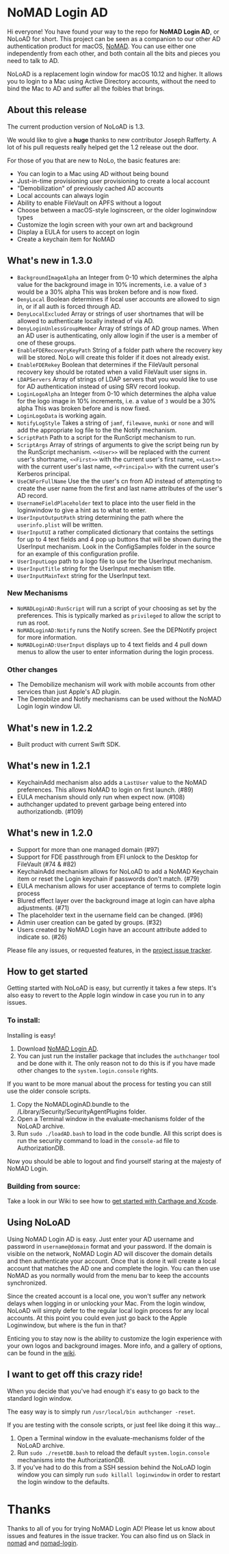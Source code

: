 # NoMAD Login AD

Hi everyone! You have found your way to the repo for **NoMAD Login AD**, or NoLoAD for short. This project can be seen as a companion to our other AD authentication product for macOS, [NoMAD](https://nomad.menu). You can use either one independently from each other, and both contain all the bits and pieces you need to talk to AD.

NoLoAD is a replacement login window for macOS 10.12 and higher. It allows you to login to a Mac using Active Directory accounts, without the need to bind the Mac to AD and suffer all the foibles that brings.

## About this release
The current production version of NoLoAD is 1.3.

We would like to give a **huge** thanks to new contributor Joseph Rafferty. A lot of his pull requests really helped get the 1.2 release out the door.

For those of you that are new to NoLo, the basic features are:

* You can login to a Mac using AD without being bound
* Just-in-time provisioning user provisioning to create a local account
* "Demobilization" of previously cached AD accounts
* Local accounts can always login
* Ability to enable FileVault on APFS without a logout
* Choose between a macOS-style loginscreen, or the older loginwindow types
* Customize the login screen with your own art and background
* Display a EULA for users to accept on login
* Create a keychain item for NoMAD

## What's new in 1.3.0
* `BackgroundImageAlpha` an Integer from 0-10 which determines the alpha value for the background image in 10% increments, i.e. a value of `3` would be a 30% alpha
This was broken before and is now fixed.
* `DenyLocal` Boolean determines if local user accounts are allowed to sign in, or if all auth is forced through AD.
* `DenyLocalExcluded` Array or strings of user shortnames that will be allowed to authenticate locally instead of via AD.
* `DenyLoginUnlessGroupMember` Array of strings of AD group names. When an AD user is authenticating, only allow login if the user is a member of one of these groups.
* `EnableFDERecoveryKeyPath` String of a folder path where the recovery key will be stored. NoLo will create this folder if it does not already exist.
* `EnableFDERekey` Boolean that determines if the FileVault personal recovery key should be rotated when a valid FileVault user signs in.
* `LDAPServers` Array of strings of LDAP servers that you would like to use for AD authentication instead of using SRV record lookup.
* `LoginLogoAlpha` an Integer from 0-10 which determines the alpha value for the logo image in 10% increments, i.e. a value of `3` would be a 30% alpha
This was broken before and is now fixed.
* `LoginLogoData` is working again.
* `NotifyLogStyle` Takes a string of `jamf`, `filewave`, `munki` or `none` and will add the appropriate log file to the the Notify mechanism.
* `ScriptPath` Path to a script for the RunScript mechanism to run.
* `ScriptArgs` Array of strings of arguments to give the script being run by the RunScript mechanism. `<<User>>` will be replaced with the current user's shortname, `<<First>>` with the current user's first name, `<<Last>>` with the current user's last name, `<<Principal>>` with the current user's Kerberos principal.
* `UseCNForFullName` Use the the user's cn from AD instead of attempting to create the user name from the first and last name attributes of the user's AD record.
* `UsernameFieldPlaceholder` text to place into the user field in the loginwindow to give a hint as to what to enter.
* `UserInputOutputPath` string determining the path where the `userinfo.plist` will be written.
* `UserInputUI` a rather complicated dictionary that contains the settings for up to 4 text fields and 4 pop up buttons that will be shown during the UserInput mechanism. Look in the ConfigSamples folder in the source for an example of this configuration profile.
* `UserInputLogo` path to a logo file to use for the UserInput mechanism.
* `UserInputTitle` string for the UserInput mechanism title.
* `UserInputMainText` string for the UserInput text.

### New Mechanisms
* `NoMADLoginAD:RunScript` will run a script of your choosing as set by the preferences. This is typically marked as `privileged` to allow the script to run as root.
* `NoMADLoginAD:Notify` runs the Notify screen. See the DEPNotify project for more information.
* `NoMADLoginAD:UserInput` displays up to 4 text fields and 4 pull down menus to allow the user to enter information during the login process.

### Other changes
* The Demobilize mechanism will work with mobile accounts from other services than just Apple's AD plugin.
* The Demobilze and Notify mechanisms can be used without the NoMAD Login login window UI.

## What's new in 1.2.2
* Built product with current Swift SDK.

## What's new in 1.2.1
* KeychainAdd mechanism also adds a `LastUser` value to the NoMAD preferences. This allows NoMAD to login on first launch. (#89)
* EULA mechanism should only run when expect now. (#108)
* authchanger updated to prevent garbage being entered into authorizationdb. (#109)

## What's new in 1.2.0
* Support for more than one managed domain (#97)
* Support for FDE passthrough from EFI unlock to the Desktop for FileVault (#74 & #82)
* KeychainAdd mechanism allows for NoLoAD to add a NoMAD Keychain item or reset the Login keychain if passwords don't match. (#79)
* EULA mechanism allows for user acceptance of terms to complete login process
* Blured effect layer over the background image at login can have alpha adjustments. (#71)
* The placeholder text in the username field can be changed. (#96)
* Admin user creation can be gated by groups. (#32)
* Users created by NoMAD Login have an account attribute added to indicate so. (#26)

Please file any issues, or requested features, in the [project issue tracker](https://gitlab.com/orchardandgrove-oss/NoMADLogin-AD/issues).

## How to get started
Getting started with NoLoAD is easy, but currently it takes a few steps.  It's also easy to revert to the Apple login window in case you run in to any issues.

### To install:

Installing is easy!

1. Download [NoMAD Login AD](https://files.nomad.menu/NoMAD-Login-AD.pkg).
2. You can just run the installer package that includes the `authchanger` tool and be done with it. The only reason not to do this is if you have made other changes to the `system.login.console` rights.

If you want to be more manual about the process for testing you can still use the older console scripts.

1. Copy the NoMADLoginAD.bundle to the /Library/Security/SecurityAgentPlugins folder.
2. Open a Terminal window in the evaluate-mechanisms folder of the NoLoAD archive.
3. Run `sudo ./loadAD.bash` to load in the code bundle. All this script does is run the security command to load in the `console-ad` file to AuthorizationDB.

Now you should be able to logout and find yourself staring at the majesty of NoMAD Login.

### Building from source:
Take a look in our Wiki to see how to [get started with Carthage and Xcode](https://gitlab.com/orchardandgrove-oss/NoMADLogin-AD/wikis/Development/Building-From-Source).

## Using NoLoAD
Using NoMAD Login AD is easy. Just enter your AD username and password in `username@domain` format and your password. If the domain is visible on the network, NoMAD Login AD will discover the domain details and then authenticate your account. Once that is done it will create a local account that matches the AD one and complete the login. You can then use NoMAD as you normally would from the menu bar to keep the accounts synchronized.

Since the created account is a local one, you won't suffer any network delays when logging in or unlocking your Mac. From the login window, NoLoAD will simply defer to the regular local login process for any local accounts. At this point you could even just go back to the Apple Loginwindow, but where is the fun in that?

Enticing you to stay now is the ability to customize the login experience with your own logos and background images. More info, and a gallery of options, can be found in the [wiki](https://gitlab.com/orchardandgrove-oss/NoMADLogin-AD/wikis/home).

## I want to get off this crazy ride!
When you decide that you've had enough it's easy to go back to the standard login window.

The easy way is to simply run `/usr/local/bin authchanger -reset`.

If you are testing with the console scripts, or just feel like doing it this way...
1. Open a Terminal window in the evaluate-mechanisms folder of the NoLoAD archive.
2. Run `sudo ./resetDB.bash` to reload the default `system.login.console` mechanisms into the AuthorizationDB.
3. If you've had to do this from a SSH session behind the NoLoAD login window you can simply run `sudo killall loginwindow` in order to restart the login window to the defaults.


# Thanks
Thanks to all of you for trying NoMAD Login AD! Please let us know about issues and features in the issue tracker. You can also find us on Slack in [nomad](https://macadmins.slack.com/messages/C1Y2Y14QG) and [nomad-login](https://macadmins.slack.com/messages/C88MFDLV8).
